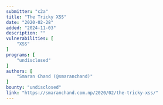 ```yaml
---
submitter: "c2a"
title: "The Tricky XSS"
date: "2020-02-28"
added: "2024-11-03"
description: ""
vulnerabilities: [
    "XSS"
]
programs: [
    "undisclosed"
]
authors: [
    "Smaran Chand (@smaranchand)"
]
bounty: "undisclosed"
link: "https://smaranchand.com.np/2020/02/the-tricky-xss/"
---
```




